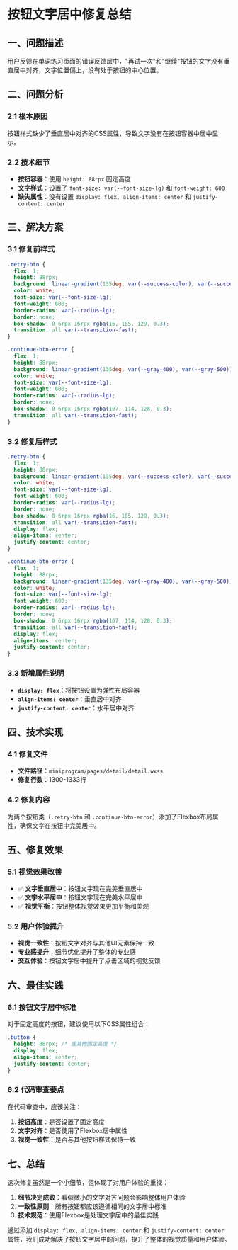# 按钮文字居中修复总结

## 一、问题描述

用户反馈在单词练习页面的错误反馈层中，"再试一次"和"继续"按钮的文字没有垂直居中对齐，文字位置偏上，没有处于按钮的中心位置。

## 二、问题分析

### 2.1 根本原因
按钮样式缺少了垂直居中对齐的CSS属性，导致文字没有在按钮容器中居中显示。

### 2.2 技术细节
- **按钮容器**：使用 `height: 88rpx` 固定高度
- **文字样式**：设置了 `font-size: var(--font-size-lg)` 和 `font-weight: 600`
- **缺失属性**：没有设置 `display: flex`、`align-items: center` 和 `justify-content: center`

## 三、解决方案

### 3.1 修复前样式
```css
.retry-btn {
  flex: 1;
  height: 88rpx;
  background: linear-gradient(135deg, var(--success-color), var(--success-light));
  color: white;
  font-size: var(--font-size-lg);
  font-weight: 600;
  border-radius: var(--radius-lg);
  border: none;
  box-shadow: 0 6rpx 16rpx rgba(16, 185, 129, 0.3);
  transition: all var(--transition-fast);
}

.continue-btn-error {
  flex: 1;
  height: 88rpx;
  background: linear-gradient(135deg, var(--gray-400), var(--gray-500));
  color: white;
  font-size: var(--font-size-lg);
  font-weight: 600;
  border-radius: var(--radius-lg);
  border: none;
  box-shadow: 0 6rpx 16rpx rgba(107, 114, 128, 0.3);
  transition: all var(--transition-fast);
}
```

### 3.2 修复后样式
```css
.retry-btn {
  flex: 1;
  height: 88rpx;
  background: linear-gradient(135deg, var(--success-color), var(--success-light));
  color: white;
  font-size: var(--font-size-lg);
  font-weight: 600;
  border-radius: var(--radius-lg);
  border: none;
  box-shadow: 0 6rpx 16rpx rgba(16, 185, 129, 0.3);
  transition: all var(--transition-fast);
  display: flex;
  align-items: center;
  justify-content: center;
}

.continue-btn-error {
  flex: 1;
  height: 88rpx;
  background: linear-gradient(135deg, var(--gray-400), var(--gray-500));
  color: white;
  font-size: var(--font-size-lg);
  font-weight: 600;
  border-radius: var(--radius-lg);
  border: none;
  box-shadow: 0 6rpx 16rpx rgba(107, 114, 128, 0.3);
  transition: all var(--transition-fast);
  display: flex;
  align-items: center;
  justify-content: center;
}
```

### 3.3 新增属性说明
- **`display: flex`**：将按钮设置为弹性布局容器
- **`align-items: center`**：垂直居中对齐
- **`justify-content: center`**：水平居中对齐

## 四、技术实现

### 4.1 修复文件
- **文件路径**：`miniprogram/pages/detail/detail.wxss`
- **修复行数**：1300-1333行

### 4.2 修复内容
为两个按钮类（`.retry-btn` 和 `.continue-btn-error`）添加了Flexbox布局属性，确保文字在按钮中完美居中。

## 五、修复效果

### 5.1 视觉效果改善
- ✅ **文字垂直居中**：按钮文字现在完美垂直居中
- ✅ **文字水平居中**：按钮文字现在完美水平居中
- ✅ **视觉平衡**：按钮整体视觉效果更加平衡和美观

### 5.2 用户体验提升
- **视觉一致性**：按钮文字对齐与其他UI元素保持一致
- **专业感提升**：细节优化提升了整体的专业感
- **交互体验**：按钮文字居中提升了点击区域的视觉反馈

## 六、最佳实践

### 6.1 按钮文字居中标准
对于固定高度的按钮，建议使用以下CSS属性组合：
```css
.button {
  height: 88rpx; /* 或其他固定高度 */
  display: flex;
  align-items: center;
  justify-content: center;
}
```

### 6.2 代码审查要点
在代码审查中，应该关注：
1. **按钮高度**：是否设置了固定高度
2. **文字对齐**：是否使用了Flexbox居中属性
3. **视觉一致性**：是否与其他按钮样式保持一致

## 七、总结

这次修复虽然是一个小细节，但体现了对用户体验的重视：

1. **细节决定成败**：看似微小的文字对齐问题会影响整体用户体验
2. **一致性原则**：所有按钮都应该遵循相同的文字居中标准
3. **技术规范**：使用Flexbox是处理文字居中的最佳实践

通过添加 `display: flex`、`align-items: center` 和 `justify-content: center` 属性，我们成功解决了按钮文字居中的问题，提升了整体的视觉质量和用户体验。
